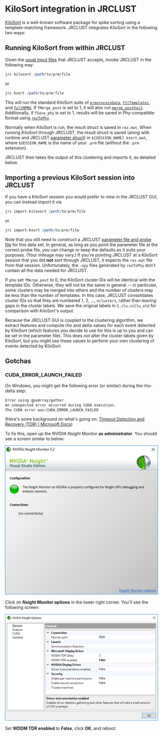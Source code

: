# KiloSort integration in JRCLUST

[KiloSort](https://github.com/cortex-lab/KiloSort) is a well-known software package for spike sorting using a template-matching framework.
JRCLUST integrates KiloSort in the following two ways:

## Running KiloSort from within JRCLUST

Given the [usual input files](https://github.com/JaneliaSciComp/JRCLUST/wiki/Input-and-output-files) that JRCLUST accepts, invoke JRCLUST in the following way:

```octave
jrc kilosort /path/to/prm/file
```

or

```octave
jrc ksort /path/to/prm/file
```

This will run the standard KiloSort suite of [`preprocessData`](https://github.com/cortex-lab/KiloSort/blob/master/preprocessData.m), [`fitTemplates`](https://github.com/cortex-lab/KiloSort/blob/master/fitTemplates.m), and [`fullMPMU`](https://github.com/cortex-lab/KiloSort/blob/master/fullMPMU.m).
If `fMerge_post` is set to 1, it will also run [`merge_posthoc2`](https://github.com/cortex-lab/KiloSort/blob/master/merge_posthoc2.m).
Additionally, if `fSave_phy` is set to 1, results will be saved in Phy-compatible format using [`rezToPhy`](https://github.com/cortex-lab/KiloSort/blob/master/finalPass/rezToPhy.m).

Normally when KiloSort is run, the result struct is saved in `rez.mat`.
When running KiloSort through JRCLUST, the result struct is saved (along with runtime and JRCLUST [parameter struct](https://github.com/JaneliaSciComp/JRCLUST/wiki/Parameters-struct-%28P%29)) in `${SESSION_NAME}_ksort.mat`, where `$SESSION_NAME` is the name of your `.prm` file (without the `.prm` extension).

JRCLUST then takes the output of this clustering and imports it, as detailed below.

## Importing a previous KiloSort session into JRCLUST

If you have a KiloSort session you would prefer to view in the JRCLUST GUI, you can instead import it via

```octave
jrc import-kilosort /path/to/prm/file
```

or

```octave
jrc import-ksort /path/to/prm/file
```

Note that you still need to construct a JRCLUST [parameter file and probe file](https://github.com/JaneliaSciComp/JRCLUST/wiki/Input-and-output-files) for this data set.
In general, as long as you point the parameter file at the correct probe file, you can change or keep the defaults as it suits your purposes.
(Your mileage may vary.)
If you're pointing JRCLUST at a KiloSort session that you did **not** sort through JRCLUST, it expects the `rez.mat` file from that session.
Unfortunately, the `.npy` files generated by `rezToPhy` don't contain all the data needed for JRCLUST.

If you set `fMerge_post` to 0, the KiloSort cluster IDs will be identical with the template IDs.
Otherwise, they will not be the same in general -- in particular, some clusters may be merged into others and the number of clusters may be less than the number of templates.
In this case, JRCLUST consolidates cluster IDs so that they are numbered 1, 2, ..., `nclusters`, rather than leaving gaps in the cluster labels.
We save the original labels in `S_clu.viClu_old` for comparison with KiloSort's output.

Because the JRCLUST GUI is coupled to the clustering algorithm, we extract features and compute rho and delta values for each event detected by KiloSort (which features you decide to use for this is up to you and can be set in the parameter file).
This does *not* alter the cluster labels given by KiloSort, but you might use these values to perform your own clustering of events detected by KiloSort.

## Gotchas

### CUDA_ERROR_LAUNCH_FAILED

On Windows, you might get the following error (or similar) during the rho-delta step:

```
Error using gpuArray/gather
An unexpected error occurred during CUDA execution.
The CUDA error was:CUDA_ERROR_LAUNCH_FAILED
```

(Here's some background on what's going on: [Timeout Detection and Recovery (TDR) | Microsoft Docs](https://docs.microsoft.com/en-us/windows-hardware/drivers/display/timeout-detection-and-recovery))

To fix this, open up the NVIDIA Nsight Monitor **as administrator**.
You should see a screen similar to below:

![Image](../img/nsight-monitor.png)

Click on **Nsight Monitor options** in the lower right corner.
You'll see the following screen:

![Image](../img/nsight-options.png)

Set **WDDM TDR enabled** to **False**, click **OK**, and reboot.